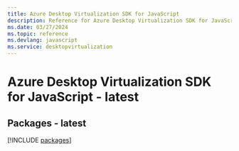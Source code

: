 ```yaml
---
title: Azure Desktop Virtualization SDK for JavaScript
description: Reference for Azure Desktop Virtualization SDK for JavaScript
ms.date: 03/27/2024
ms.topic: reference
ms.devlang: javascript
ms.service: desktopvirtualization
---
```

# Azure Desktop Virtualization SDK for JavaScript - latest
## Packages - latest
[!INCLUDE [packages](desktop-virtualization-index.md)]